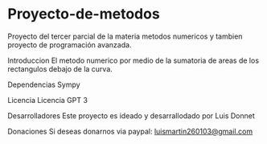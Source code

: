 # Proyecto-de-metodos

Proyecto del tercer parcial de la materia metodos numericos y tambien proyecto de programación avanzada.

Introduccion
El metodo numerico por medio de la sumatoria de areas de los rectangulos debajo de la curva.

Dependencias
Sympy

Licencia
Licencia GPT 3 

Desarrolladores
Este proyecto es ideado y desarrallodado por
Luis
Donnet

Donaciones
Si deseas donarnos via paypal:
luismartin260103@gmail.com
